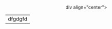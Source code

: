 <p align="center">div align="center"><table border="0" align="center"><tr><td align="center">dfgdgfd</td></tr></table></div></p>
